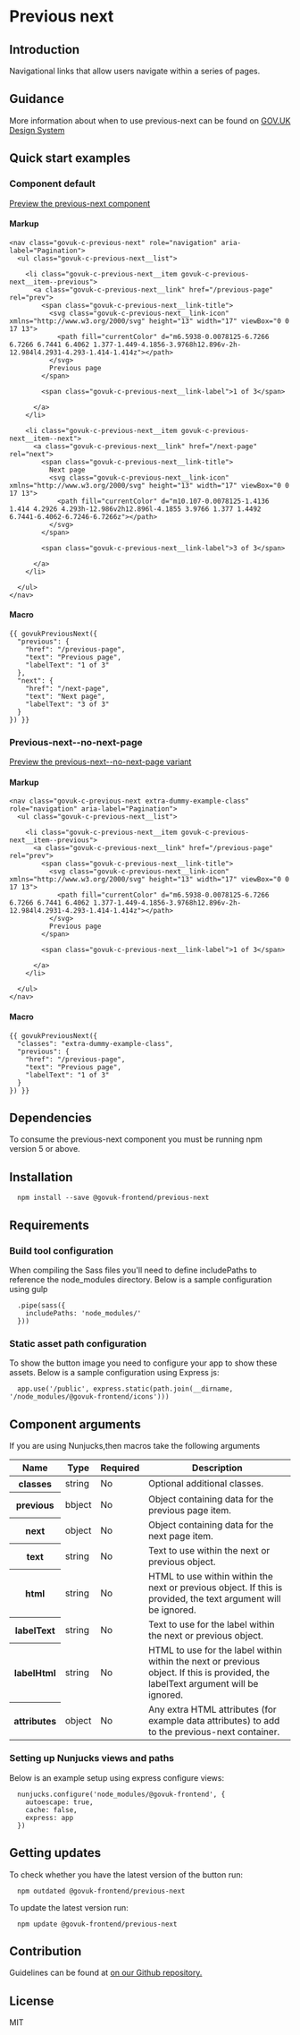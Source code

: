# Previous next

## Introduction

Navigational links that allow users navigate within a series of pages.

## Guidance

More information about when to use previous-next can be found on [GOV.UK Design System](http://www.linktodesignsystem.com/previous-next "Link to read guidance on the use of previous-next on Gov.uk Design system website")

## Quick start examples

### Component default

[Preview the previous-next component](http://govuk-frontend-review.herokuapp.com/components/previous-next/preview)

#### Markup

    <nav class="govuk-c-previous-next" role="navigation" aria-label="Pagination">
      <ul class="govuk-c-previous-next__list">

        <li class="govuk-c-previous-next__item govuk-c-previous-next__item--previous">
          <a class="govuk-c-previous-next__link" href="/previous-page" rel="prev">
            <span class="govuk-c-previous-next__link-title">
              <svg class="govuk-c-previous-next__link-icon" xmlns="http://www.w3.org/2000/svg" height="13" width="17" viewBox="0 0 17 13">
                <path fill="currentColor" d="m6.5938-0.0078125-6.7266 6.7266 6.7441 6.4062 1.377-1.449-4.1856-3.9768h12.896v-2h-12.984l4.2931-4.293-1.414-1.414z"></path>
              </svg>
              Previous page
            </span>

            <span class="govuk-c-previous-next__link-label">1 of 3</span>

          </a>
        </li>

        <li class="govuk-c-previous-next__item govuk-c-previous-next__item--next">
          <a class="govuk-c-previous-next__link" href="/next-page" rel="next">
            <span class="govuk-c-previous-next__link-title">
              Next page
              <svg class="govuk-c-previous-next__link-icon" xmlns="http://www.w3.org/2000/svg" height="13" width="17" viewBox="0 0 17 13">
                <path fill="currentColor" d="m10.107-0.0078125-1.4136 1.414 4.2926 4.293h-12.986v2h12.896l-4.1855 3.9766 1.377 1.4492 6.7441-6.4062-6.7246-6.7266z"></path>
              </svg>
            </span>

            <span class="govuk-c-previous-next__link-label">3 of 3</span>

          </a>
        </li>

      </ul>
    </nav>

#### Macro

    {{ govukPreviousNext({
      "previous": {
        "href": "/previous-page",
        "text": "Previous page",
        "labelText": "1 of 3"
      },
      "next": {
        "href": "/next-page",
        "text": "Next page",
        "labelText": "3 of 3"
      }
    }) }}

### Previous-next--no-next-page

[Preview the previous-next--no-next-page variant](http://govuk-frontend-review.herokuapp.com/components/previous-next/no-next-page/preview)

#### Markup

    <nav class="govuk-c-previous-next extra-dummy-example-class" role="navigation" aria-label="Pagination">
      <ul class="govuk-c-previous-next__list">

        <li class="govuk-c-previous-next__item govuk-c-previous-next__item--previous">
          <a class="govuk-c-previous-next__link" href="/previous-page" rel="prev">
            <span class="govuk-c-previous-next__link-title">
              <svg class="govuk-c-previous-next__link-icon" xmlns="http://www.w3.org/2000/svg" height="13" width="17" viewBox="0 0 17 13">
                <path fill="currentColor" d="m6.5938-0.0078125-6.7266 6.7266 6.7441 6.4062 1.377-1.449-4.1856-3.9768h12.896v-2h-12.984l4.2931-4.293-1.414-1.414z"></path>
              </svg>
              Previous page
            </span>

            <span class="govuk-c-previous-next__link-label">1 of 3</span>

          </a>
        </li>

      </ul>
    </nav>

#### Macro

    {{ govukPreviousNext({
      "classes": "extra-dummy-example-class",
      "previous": {
        "href": "/previous-page",
        "text": "Previous page",
        "labelText": "1 of 3"
      }
    }) }}

## Dependencies

To consume the previous-next component you must be running npm version 5 or above.

## Installation

      npm install --save @govuk-frontend/previous-next

## Requirements

### Build tool configuration

When compiling the Sass files you'll need to define includePaths to reference the node_modules directory. Below is a sample configuration using gulp

      .pipe(sass({
        includePaths: 'node_modules/'
      }))

### Static asset path configuration

To show the button image you need to configure your app to show these assets. Below is a sample configuration using Express js:

      app.use('/public', express.static(path.join(__dirname, '/node_modules/@govuk-frontend/icons')))

## Component arguments

If you are using Nunjucks,then macros take the following arguments

<table class="govuk-c-table">

<thead class="govuk-c-table__head">

<tr class="govuk-c-table__row">

<th class="govuk-c-table__header" scope="col">Name</th>

<th class="govuk-c-table__header" scope="col">Type</th>

<th class="govuk-c-table__header" scope="col">Required</th>

<th class="govuk-c-table__header" scope="col">Description</th>

</tr>

</thead>

<tbody class="govuk-c-table__body">

<tr class="govuk-c-table__row">

<th class="govuk-c-table__header" scope="row">classes</th>

<td class="govuk-c-table__cell ">string</td>

<td class="govuk-c-table__cell ">No</td>

<td class="govuk-c-table__cell ">Optional additional classes.</td>

</tr>

<tr class="govuk-c-table__row">

<th class="govuk-c-table__header" scope="row">previous</th>

<td class="govuk-c-table__cell ">bbject</td>

<td class="govuk-c-table__cell ">No</td>

<td class="govuk-c-table__cell ">Object containing data for the previous page item.</td>

</tr>

<tr class="govuk-c-table__row">

<th class="govuk-c-table__header" scope="row">next</th>

<td class="govuk-c-table__cell ">object</td>

<td class="govuk-c-table__cell ">No</td>

<td class="govuk-c-table__cell ">Object containing data for the next page item.</td>

</tr>

<tr class="govuk-c-table__row">

<th class="govuk-c-table__header" scope="row">text</th>

<td class="govuk-c-table__cell ">string</td>

<td class="govuk-c-table__cell ">No</td>

<td class="govuk-c-table__cell ">Text to use within the next or previous object.</td>

</tr>

<tr class="govuk-c-table__row">

<th class="govuk-c-table__header" scope="row">html</th>

<td class="govuk-c-table__cell ">string</td>

<td class="govuk-c-table__cell ">No</td>

<td class="govuk-c-table__cell ">HTML to use within within the next or previous object. If this is provided, the text argument will be ignored.</td>

</tr>

<tr class="govuk-c-table__row">

<th class="govuk-c-table__header" scope="row">labelText</th>

<td class="govuk-c-table__cell ">string</td>

<td class="govuk-c-table__cell ">No</td>

<td class="govuk-c-table__cell ">Text to use for the label within the next or previous object.</td>

</tr>

<tr class="govuk-c-table__row">

<th class="govuk-c-table__header" scope="row">labelHtml</th>

<td class="govuk-c-table__cell ">string</td>

<td class="govuk-c-table__cell ">No</td>

<td class="govuk-c-table__cell ">HTML to use for the label within within the next or previous object. If this is provided, the labelText argument will be ignored.</td>

</tr>

<tr class="govuk-c-table__row">

<th class="govuk-c-table__header" scope="row">attributes</th>

<td class="govuk-c-table__cell ">object</td>

<td class="govuk-c-table__cell ">No</td>

<td class="govuk-c-table__cell ">Any extra HTML attributes (for example data attributes) to add to the previous-next container.</td>

</tr>

</tbody>

</table>

### Setting up Nunjucks views and paths

Below is an example setup using express configure views:

      nunjucks.configure('node_modules/@govuk-frontend', {
        autoescape: true,
        cache: false,
        express: app
      })

## Getting updates

To check whether you have the latest version of the button run:

      npm outdated @govuk-frontend/previous-next

To update the latest version run:

      npm update @govuk-frontend/previous-next

## Contribution

Guidelines can be found at [on our Github repository.](https://github.com/alphagov/govuk-frontend/blob/master/CONTRIBUTING.md "link to contributing guidelines on our github repository")

## License

MIT
